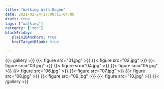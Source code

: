 ```yaml
---
title: "Walking With Dogen"
date: 2021-02-24T17:00:11-04:00
draft: true
tags: ["walking"]
category: ["zen"]
blackFriday: 
   plainIDAnchors: true
   hrefTargetBlank: true

---
```


{{< gallery >}}
  {{< figure src="01.jpg" >}}
  {{< figure src="02.jpg" >}}
  {{< figure src="03.jpg" >}}
  {{< figure src="04.jpg" >}}
  {{< figure src="05.jpg" >}}
  {{< figure src="06.jpg" >}}
  {{< figure src="07.jpg" >}}
  {{< figure src="08.jpg" >}}
  {{< figure src="09.jpg" >}}
  {{< figure src="10.jpg" >}}
{{< /gallery >}}